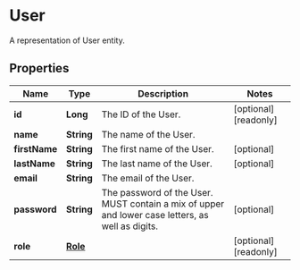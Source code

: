 

# User

A representation of User entity.
## Properties

Name | Type | Description | Notes
------------ | ------------- | ------------- | -------------
**id** | **Long** | The ID of the User. |  [optional] [readonly]
**name** | **String** | The name of the User. | 
**firstName** | **String** | The first name of the User. |  [optional]
**lastName** | **String** | The last name of the User. |  [optional]
**email** | **String** | The email of the User. | 
**password** | **String** | The password of the User. MUST contain a mix of upper and lower case letters, as well as digits. |  [optional]
**role** | [**Role**](Role.md) |  |  [optional] [readonly]



